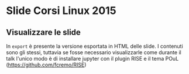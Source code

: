 # Slide Corsi Linux 2015
## Visualizzare le slide
In `export` è presente la versione esportata in HTML delle slide.
I contenuti sono gli stessi, tuttavia se fosse necessario visualizzarle come durante il talk l'unico modo è di installare jupyter con il plugin RISE e il tema POuL (https://github.com/fcremo/RISE)


